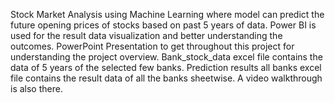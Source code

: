 Stock Market Analysis using Machine Learning where model can predict the future opening prices of stocks based
on past 5 years of data.
Power BI is used for the result data visualization and better understanding the outcomes.
PowerPoint Presentation to get throughout this project for understanding the project overview.
Bank_stock_data excel file contains the data of 5 years of the selected few banks.
Prediction results all banks excel file contains the result data of all the banks sheetwise.
A video walkthrough is also there.
